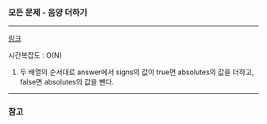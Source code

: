### 모든 문제 - 음양 더하기
___

[링크](https://programmers.co.kr/learn/courses/30/lessons/76501?language=python3)

시간복잡도 : O(N)

1. 두 배열의 순서대로 answer에서 signs의 값이 true면 absolutes의 값을 더하고, false면 absolutes의 값을 뺀다.
___
### 참고

